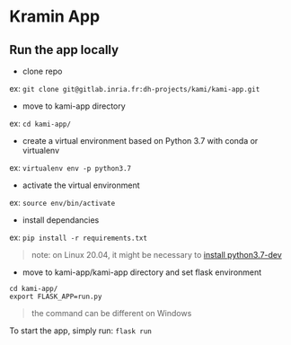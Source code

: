 # Kramin App

## Run the app locally

- clone repo

ex: `git clone git@gitlab.inria.fr:dh-projects/kami/kami-app.git`

- move to kami-app directory

ex: `cd kami-app/`

- create a virtual environment based on Python 3.7 with conda or virtualenv

ex: `virtualenv env -p python3.7`

- activate the virtual environment

ex: `source env/bin/activate`

- install dependancies

ex: `pip install -r requirements.txt`

> note: on Linux 20.04, it might be necessary to [install python3.7-dev](https://stackoverflow.com/questions/32595050/sudo-pip-install-python-levenshtein-failed-with-error-code-1)

- move to kami-app/kami-app directory and set flask environment

```
cd kami-app/
export FLASK_APP=run.py
```

> the command can be different on Windows

To start the app, simply run: `flask run`


